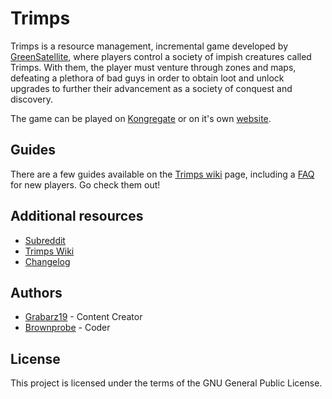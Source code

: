 # Trimps

Trimps is a resource management, incremental game developed by
[GreenSatellite](http://www.kongregate.com/accounts/GreenSatellite), where
players control a society of impish creatures called Trimps. With them, the
player must venture through zones and maps, defeating a plethora of bad guys in
order to obtain loot and unlock upgrades to further their advancement as a
society of conquest and discovery.

The game can be played on
[Kongregate](http://www.kongregate.com/games/GreenSatellite/trimps) or on it's
own [website](http://trimps.github.io/).

## Guides

There are a few guides available on the [Trimps wiki](http://trimps.wikia.com/wiki/Guide)
page, including a [FAQ](http://trimps.wikia.com/wiki/New_Player_FAQ) for new
players. Go check them out!

## Additional resources

*   [Subreddit](https://www.reddit.com/r/Trimps/)
*   [Trimps Wiki](http://trimps.wikia.com/wiki/Trimps_Wiki)
*   [Changelog](https://trimps.github.io/updates.html)

## Authors

*   [Grabarz19](https://www.reddit.com/user/Grabarz19) - Content Creator
*   [Brownprobe](https://www.reddit.com/user/brownprobe) - Coder

## License

This project is licensed under the terms of the GNU General Public License.
